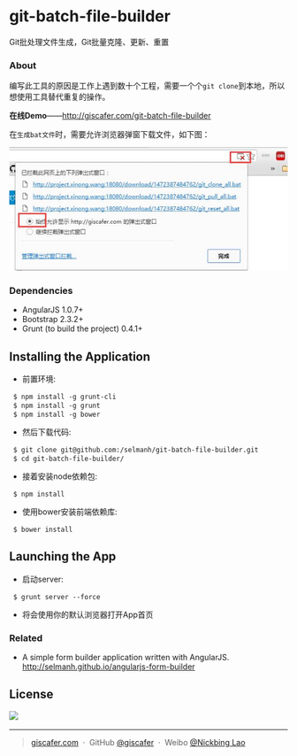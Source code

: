 git-batch-file-builder
======================

Git批处理文件生成，Git批量克隆、更新、重置

### About 

编写此工具的原因是工作上遇到数十个工程，需要一个个`git clone`到本地，所以想使用工具替代重复的操作。

**在线Demo**——http://giscafer.com/git-batch-file-builder 

在`生成bat文件`时，需要允许浏览器弹窗下载文件，如下图：

![允许浏览器弹窗](https://raw.githubusercontent.com/giscafer/git-batch-file-builder/master/allowpopwin.jpg)

### Dependencies

* AngularJS 1.0.7+
* Bootstrap 2.3.2+
* Grunt (to build the project) 0.4.1+

## Installing the Application

* 前置环境:
 ```
  $ npm install -g grunt-cli
  $ npm install -g grunt
  $ npm install -g bower 
 ```

* 然后下载代码: 
 ``` 
  $ git clone git@github.com:/selmanh/git-batch-file-builder.git 
  $ cd git-batch-file-builder/ 
 ```
  
* 接着安装node依赖包: 
 ``` 
  $ npm install 
 ``` 
 
* 使用bower安装前端依赖库: 
 ``` 
  $ bower install 
 ``` 
 
## Launching the App

* 启动server: 
 ```
  $ grunt server --force
 ```
 
* 将会使用你的默认浏览器打开App首页 

### Related

* A simple form builder application written with AngularJS. http://selmanh.github.io/angularjs-form-builder


## License
![](https://img.shields.io/badge/license-MIT-blue.svg)

---

> [giscafer.com](http://giscafer.com) &nbsp;&middot;&nbsp;
> GitHub [@giscafer](https://github.com/giscafer) &nbsp;&middot;&nbsp;
> Weibo [@Nickbing Lao](https://weibo.com/laohoubin)
